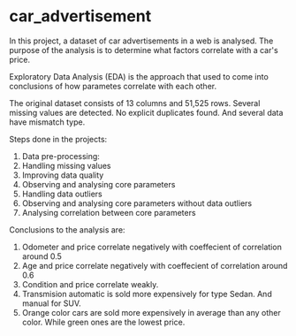 # car_advertisement
In this project, a dataset of car advertisements in a web is analysed.
The purpose of the analysis is to determine what factors correlate with a car's price.

Exploratory Data Analysis (EDA) is the approach that used to come into conclusions of how parametes correlate with each other.

The original dataset consists of 13 columns and 51,525 rows. Several missing values are detected. No explicit duplicates found.
And several data have mismatch type.

Steps done in the projects:
  1. Data pre-processing:
  2. Handling missing values
  3. Improving data quality
  4. Observing and analysing core parameters
  5. Handling data outliers
  6. Observing and analysing core parameters without data outliers
  7. Analysing correlation between core parameters
 
Conclusions to the analysis are:
  1. Odometer and price correlate negatively with coeffecient of correlation around 0.5
  2. Age and price correlate negatively with coeffecient of correlation around 0.6
  3. Condition and price correlate weakly.
  4. Transmision automatic is sold more expensively for type Sedan. And manual for SUV.
  5. Orange color cars are sold more expensively in average than any other color. While green ones are the lowest price.
